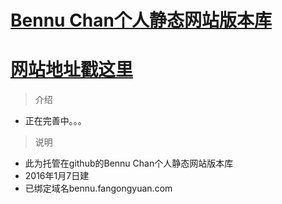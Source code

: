 # [Bennu Chan个人静态网站版本库](https://github.com/crazytrojan/crazytrojan.github.io/)
# [网站地址戳这里](http://crazytrojan.github.io)

> 介绍

* 正在完善中。。。


> 说明

* 此为托管在github的Bennu Chan个人静态网站版本库
* 2016年1月7日建
* 已绑定域名bennu.fangongyuan.com

